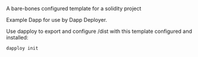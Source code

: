 A bare-bones configured template for a solidity project

Example Dapp for use by Dapp Deployer.

Use dapploy to export and configure /dist with this template configured and installed:

`dapploy init`
